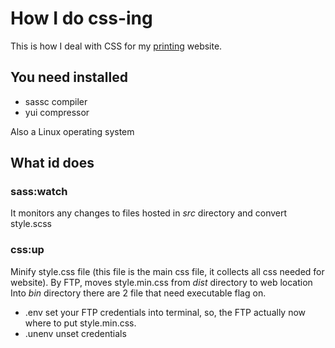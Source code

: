 How I do css-ing
================

This is how I deal with CSS for my [printing](https://www.printuridigital.ro/) website.

## You need installed

- sassc compiler
- yui compressor

Also a Linux operating system 

## What id does

### sass:watch

It monitors any changes to files hosted in *src* directory and convert style.scss

### css:up

Minify style.css file (this file is the main css file, it collects all css needed for website).
By FTP, moves style.min.css from *dist* directory to web location
Into *bin* directory there are 2 file that need executable flag on.

*    .env set your FTP credentials into terminal, so, the FTP actually now where to put style.min.css.
*    .unenv unset credentials

